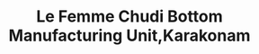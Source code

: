 ---
title: "Le Femme Chudi Bottom Manufacturing Unit,Karakonam"
url: /neyattinkara/le-femme-chudi-bottom-manufacturing-unit-karakonam/
shop: clothes
---